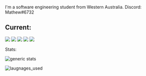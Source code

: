 I'm a software engineering student from Western Australia.
Discord: Mathew#6732</br>


## Current:

![](https://img.shields.io/badge/lang-Python-blue) ![](https://img.shields.io/badge/lang-C++-blue) ![](https://img.shields.io/badge/lang-SQL-blue) ![](https://img.shields.io/badge/editor-Visual_Studio_Code-purple) ![](https://img.shields.io/badge/OS-Windows_10-green)


Stats:

![generic stats](https://github-readme-stats.vercel.app/api/?username=MathewButtner&theme=react&layout=compact)

![laugnages_used](https://github-readme-stats.vercel.app/api/top-langs/?username=MathewButtner&theme=react&layout=compact)
